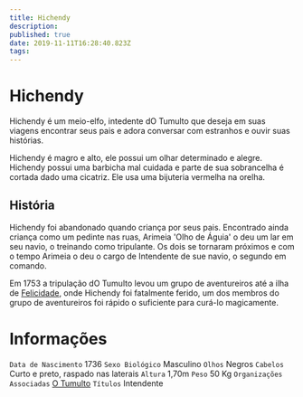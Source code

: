 ```yaml
---
title: Hichendy
description: 
published: true
date: 2019-11-11T16:28:40.823Z
tags: 
---
```


<!-- SUBTITLE: Visão geral sobre Hichendy -->

# Hichendy
Hichendy é um meio-elfo, intedente dO Tumulto que deseja em suas viagens encontrar seus pais e adora conversar com estranhos e ouvir suas histórias.

Hichendy é magro e alto, ele possui um olhar determinado e alegre. Hichendy possui uma barbicha mal cuidada e parte de sua sobrancelha é cortada dado uma cicatriz. Ele usa uma bijuteria vermelha na orelha.

## História
Hichendy foi abandonado quando criança por seus pais. Encontrado ainda criança como um pedinte nas ruas, Arimeia 'Olho de Águia' o deu um lar em seu navio, o treinando como tripulante. Os dois se tornaram próximos e com o tempo Arimeia o deu o cargo de Intendente de sue navio, o segundo em comando.

Em 1753 a tripulação dO Tumulto levou um grupo de aventureiros até a ilha de [Felicidade](http://localhost/lugares/plano-material/drafeon/sudeste-de-drafeon/felicidade#felicidade), onde Hichendy foi fatalmente ferido, um dos membros do grupo de aventureiros foi rápido o suficiente para curá-lo magicamente.

# Informações
`Data de Nascimento` 1736 
`Sexo Biológico` Masculino
`Olhos` Negros
`Cabelos` Curto e preto, raspado nas laterais
`Altura` 1,70m
`Peso` 50 Kg
`Organizações Associadas` [O Tumulto](http://localhost/faccoes/faccoes-independentes/o-tumulto-faccao#o-tumulto)
`Títulos` Intendente

